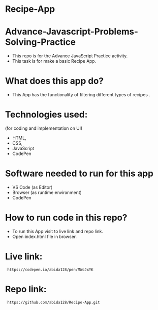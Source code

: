 # Recipe-App
# Advance-Javascript-Problems-Solving-Practice
 - This repo is for the Advance JavaScript  Practice activity.
 - This task is for make a basic Recipe App.

# What does this app do?
 - This App has the functionality of filtering different types of recipes .

# Technologies used:
(for coding and implementation on UI)
 - HTML, 
 - CSS, 
 - JavaScript
 - CodePen 

# Software needed to run for this app
 - VS Code (as Editor)
 - Browser (as runtime environment)
 - CodePen

# How to run code in this repo?
- To run this App visit to live link and repo link.
- Open index.html file in browser.
    
 # Live link:
     https://codepen.io/abida128/pen/MWoJxYK
     
# Repo link:
     https://github.com/abida128/Recipe-App.git
